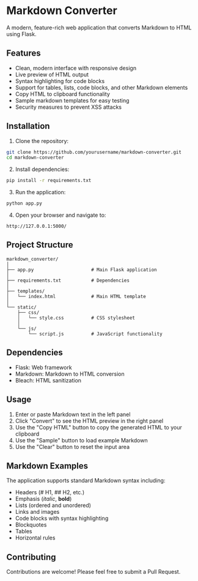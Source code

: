 # Markdown Converter

A modern, feature-rich web application that converts Markdown to HTML using Flask.

## Features

- Clean, modern interface with responsive design
- Live preview of HTML output
- Syntax highlighting for code blocks
- Support for tables, lists, code blocks, and other Markdown elements
- Copy HTML to clipboard functionality
- Sample markdown templates for easy testing
- Security measures to prevent XSS attacks

## Installation

1. Clone the repository:
```bash
git clone https://github.com/yourusername/markdown-converter.git
cd markdown-converter
```

2. Install dependencies:
```bash
pip install -r requirements.txt
```

3. Run the application:
```bash
python app.py
```

4. Open your browser and navigate to:
```
http://127.0.0.1:5000/
```

## Project Structure

```
markdown_converter/
│
├── app.py                     # Main Flask application
│
├── requirements.txt           # Dependencies
│
├── templates/
│   └── index.html             # Main HTML template
│
└── static/
    ├── css/
    │   └── style.css          # CSS stylesheet
    │
    └── js/
        └── script.js          # JavaScript functionality
```

## Dependencies

- Flask: Web framework
- Markdown: Markdown to HTML conversion
- Bleach: HTML sanitization

## Usage

1. Enter or paste Markdown text in the left panel
2. Click "Convert" to see the HTML preview in the right panel
3. Use the "Copy HTML" button to copy the generated HTML to your clipboard
4. Use the "Sample" button to load example Markdown
5. Use the "Clear" button to reset the input area

## Markdown Examples

The application supports standard Markdown syntax including:

- Headers (# H1, ## H2, etc.)
- Emphasis (*italic*, **bold**)
- Lists (ordered and unordered)
- Links and images
- Code blocks with syntax highlighting
- Blockquotes
- Tables
- Horizontal rules

## Contributing

Contributions are welcome! Please feel free to submit a Pull Request.
